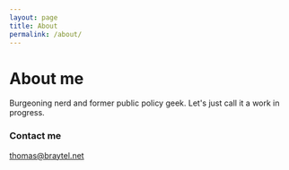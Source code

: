```yaml
---
layout: page
title: About
permalink: /about/
---
```


# About me

Burgeoning nerd and former public policy geek.  Let's just call it a work in progress.

### Contact me

[thomas@braytel.net](mailto:thomas@braytel.net)